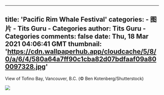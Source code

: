 
---
title: 'Pacific Rim Whale Festival'
categories: 
    - 图片
    - Tits Guru - Categories
author: Tits Guru - Categories
comments: false
date: Thu, 18 Mar 2021 04:06:41 GMT
thumbnail: 'https://cdn.wallpaperhub.app/cloudcache/5/8/0/a/6/4/580a64a7ff90c1cba82d07bdfaaf09a800097328.jpg'
---

<div>   
<p>View of Tofino Bay, Vancouver, B.C. (© Ben Kotenberg/Shutterstock)</p><img src="https://cdn.wallpaperhub.app/cloudcache/5/8/0/a/6/4/580a64a7ff90c1cba82d07bdfaaf09a800097328.jpg" referrerpolicy="no-referrer">  
</div>
            